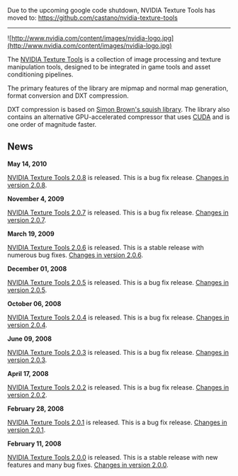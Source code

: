 Due to the upcoming google code shutdown, NVIDIA Texture Tools has moved to: https://github.com/castano/nvidia-texture-tools


---


![http://www.nvidia.com/content/images/nvidia-logo.jpg](http://www.nvidia.com/content/images/nvidia-logo.jpg)

The [NVIDIA Texture Tools](http://developer.nvidia.com/object/texture_tools.html) is a collection of image processing and texture manipulation tools, designed to be integrated in game tools and asset conditioning pipelines.

The primary features of the library are mipmap and normal map generation, format conversion and DXT compression.

DXT compression is based on [Simon Brown's squish library](http://code.google.com/p/libsquish/). The library also contains an alternative GPU-accelerated compressor that uses [CUDA](http://developer.nvidia.com/object/cuda.html) and is one order of magnitude faster.

## News ##

**May 14, 2010**

[NVIDIA Texture Tools 2.0.8](http://code.google.com/p/nvidia-texture-tools/downloads/detail?name=nvidia-texture-tools-2.0.8-1.tar.gz) is released. This is a bug fix release. [Changes in version 2.0.8](http://code.google.com/p/nvidia-texture-tools/source/browse/tags/2.0.8/ChangeLog).

**November 4, 2009**

[NVIDIA Texture Tools 2.0.7](http://code.google.com/p/nvidia-texture-tools/downloads/detail?name=nvidia-texture-tools-2.0.7-1.tar.gz) is released. This is a bug fix release. [Changes in version 2.0.7](http://code.google.com/p/nvidia-texture-tools/source/browse/tags/2.0.7/ChangeLog).

**March 19, 2009**

[NVIDIA Texture Tools 2.0.6](http://code.google.com/p/nvidia-texture-tools/downloads/detail?name=nvidia-texture-tools-2.0.6.tar.gz) is released. This is a stable release with numerous bug fixes. [Changes in version 2.0.6](http://code.google.com/p/nvidia-texture-tools/source/browse/tags/2.0.6/ChangeLog).

**December 01, 2008**

[NVIDIA Texture Tools 2.0.5](http://code.google.com/p/nvidia-texture-tools/downloads/detail?name=nvidia-texture-tools-2.0.5.tar.gz) is released. This is a bug fix release. [Changes in version 2.0.5](http://code.google.com/p/nvidia-texture-tools/source/browse/tags/2.0.5/ChangeLog).

**October 06, 2008**

[NVIDIA Texture Tools 2.0.4](http://code.google.com/p/nvidia-texture-tools/downloads/detail?name=nvidia-texture-tools-2.0.4.tar.gz) is released. This is a bug fix release. [Changes in version 2.0.4](http://code.google.com/p/nvidia-texture-tools/source/browse/tags/2.0.4/ChangeLog).

**June 09, 2008**

[NVIDIA Texture Tools 2.0.3](http://code.google.com/p/nvidia-texture-tools/downloads/detail?name=nvidia-texture-tools-2.0.3.tar.gz) is released. This is a bug fix release. [Changes in version 2.0.3](http://code.google.com/p/nvidia-texture-tools/source/browse/tags/2.0.3/ChangeLog).

**April 17, 2008**

[NVIDIA Texture Tools 2.0.2](http://code.google.com/p/nvidia-texture-tools/downloads/detail?name=nvidia-texture-tools-2.0.2.tar.gz) is released. This is a bug fix release. [Changes in version 2.0.2](http://code.google.com/p/nvidia-texture-tools/source/browse/tags/2.0.2/ChangeLog).

**February 28, 2008**

[NVIDIA Texture Tools 2.0.1](http://code.google.com/p/nvidia-texture-tools/downloads/detail?name=nvidia-texture-tools-2.0.1.tar.gz) is released. This is a bug fix release. [Changes in version 2.0.1](http://code.google.com/p/nvidia-texture-tools/source/browse/tags/2.0.1/ChangeLog).

**February 11, 2008**

[NVIDIA Texture Tools 2.0.0](http://code.google.com/p/nvidia-texture-tools/downloads/detail?name=nvidia-texture-tools-2.0.0.tar.gz) is released. This is a stable release with new features and many bug fixes. [Changes in version 2.0.0](http://code.google.com/p/nvidia-texture-tools/source/browse/tags/2.0.0/ChangeLog).